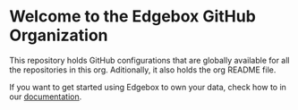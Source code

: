 # Welcome to the Edgebox GitHub Organization

This repository holds GitHub configurations that are globally available for all the repositories in this org.
Aditionally, it also holds the org README file.

If you want to get started using Edgebox to own your data, check how to in our [documentation](https://docs.edgebox.io).
